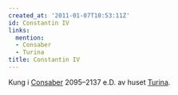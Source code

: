 ```yaml
---
created_at: '2011-01-07T10:53:11Z'
id: Constantin IV
links:
  mention:
  - Consaber
  - Turina
title: Constantin IV
---
```


Kung i [Consaber] 2095–2137 e.D. av huset [Turina].

  [Consaber]: Consaber
  [Turina]: Turina